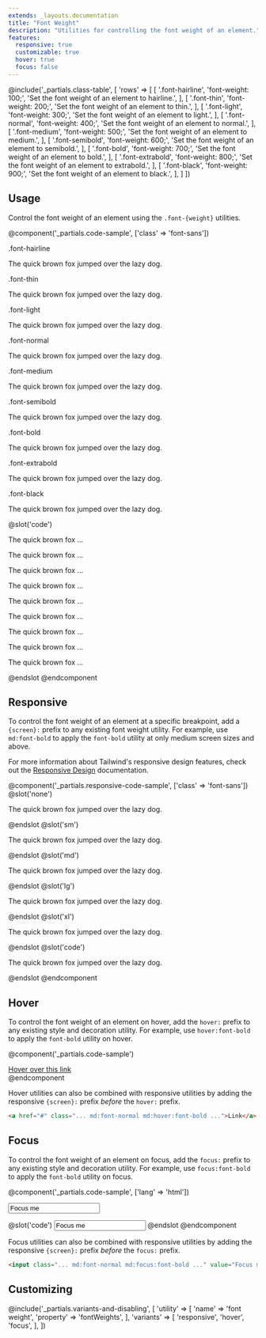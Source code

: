 ```yaml
---
extends: _layouts.documentation
title: "Font Weight"
description: "Utilities for controlling the font weight of an element."
features:
  responsive: true
  customizable: true
  hover: true
  focus: false
---
```


@include('_partials.class-table', [
  'rows' => [
    [
      '.font-hairline',
      'font-weight: 100;',
      'Set the font weight of an element to hairline.',
    ],
    [
      '.font-thin',
      'font-weight: 200;',
      'Set the font weight of an element to thin.',
    ],
    [
      '.font-light',
      'font-weight: 300;',
      'Set the font weight of an element to light.',
    ],
    [
      '.font-normal',
      'font-weight: 400;',
      'Set the font weight of an element to normal.',
    ],
    [
      '.font-medium',
      'font-weight: 500;',
      'Set the font weight of an element to medium.',
    ],
    [
      '.font-semibold',
      'font-weight: 600;',
      'Set the font weight of an element to semibold.',
    ],
    [
      '.font-bold',
      'font-weight: 700;',
      'Set the font weight of an element to bold.',
    ],
    [
      '.font-extrabold',
      'font-weight: 800;',
      'Set the font weight of an element to extrabold.',
    ],
    [
      '.font-black',
      'font-weight: 900;',
      'Set the font weight of an element to black.',
    ],
  ]
])

## Usage

Control the font weight of an element using the `.font-{weight}` utilities.

@component('_partials.code-sample', ['class' => 'font-sans'])
<div class="mb-6">
  <p class="text-sm text-gray-600">.font-hairline</p>
  <p class="font-hairline text-xl text-gray-800">The quick brown fox jumped over the lazy dog.</p>
</div>
<div class="mb-6">
  <p class="text-sm text-gray-600">.font-thin</p>
  <p class="font-thin text-xl text-gray-800">The quick brown fox jumped over the lazy dog.</p>
</div>
<div class="mb-6">
  <p class="text-sm text-gray-600">.font-light</p>
  <p class="font-light text-xl text-gray-800">The quick brown fox jumped over the lazy dog.</p>
</div>
<div class="mb-6">
  <p class="text-sm text-gray-600">.font-normal</p>
  <p class="font-normal text-xl text-gray-800">The quick brown fox jumped over the lazy dog.</p>
</div>
<div class="mb-6">
  <p class="text-sm text-gray-600">.font-medium</p>
  <p class="font-medium text-xl text-gray-800">The quick brown fox jumped over the lazy dog.</p>
</div>
<div class="mb-6">
  <p class="text-sm text-gray-600">.font-semibold</p>
  <p class="font-semibold text-xl text-gray-800">The quick brown fox jumped over the lazy dog.</p>
</div>
<div class="mb-6">
  <p class="text-sm text-gray-600">.font-bold</p>
  <p class="font-bold text-xl text-gray-800">The quick brown fox jumped over the lazy dog.</p>
</div>
<div class="mb-6">
  <p class="text-sm text-gray-600">.font-extrabold</p>
  <p class="font-extrabold text-xl text-gray-800">The quick brown fox jumped over the lazy dog.</p>
</div>
<div>
  <p class="text-sm text-gray-600">.font-black</p>
  <p class="font-black text-xl text-gray-800">The quick brown fox jumped over the lazy dog.</p>
</div>
@slot('code')
<p class="font-hairline ...">The quick brown fox ...</p>
<p class="font-thin ...">The quick brown fox ...</p>
<p class="font-light ...">The quick brown fox ...</p>
<p class="font-normal ...">The quick brown fox ...</p>
<p class="font-medium ...">The quick brown fox ...</p>
<p class="font-semibold ...">The quick brown fox ...</p>
<p class="font-bold ...">The quick brown fox ...</p>
<p class="font-extrabold ...">The quick brown fox ...</p>
<p class="font-black ...">The quick brown fox ...</p>
@endslot
@endcomponent

## Responsive

To control the font weight of an element at a specific breakpoint, add a `{screen}:` prefix to any existing font weight utility. For example, use `md:font-bold` to apply the `font-bold` utility at only medium screen sizes and above.

For more information about Tailwind's responsive design features, check out the [Responsive Design](/docs/responsive-design) documentation.

@component('_partials.responsive-code-sample', ['class' => 'font-sans'])
@slot('none')
<p class="font-normal text-lg text-gray-800">The quick brown fox jumped over the lazy dog.</p>
@endslot
@slot('sm')
<p class="font-bold text-lg text-gray-800">The quick brown fox jumped over the lazy dog.</p>
@endslot
@slot('md')
<p class="font-thin text-lg text-gray-800">The quick brown fox jumped over the lazy dog.</p>
@endslot
@slot('lg')
<p class="font-semibold text-lg text-gray-800">The quick brown fox jumped over the lazy dog.</p>
@endslot
@slot('xl')
<p class="font-black text-lg text-gray-800">The quick brown fox jumped over the lazy dog.</p>
@endslot
@slot('code')
<p class="none:font-normal sm:font-bold md:font-thin lg:font-semibold xl:font-black ...">The quick brown fox jumped over the lazy dog.</p>
@endslot
@endcomponent

## Hover

To control the font weight of an element on hover, add the `hover:` prefix to any existing style and decoration utility. For example, use `hover:font-bold` to apply the `font-bold` utility on hover.

@component('_partials.code-sample')
<div class="text-center text-blue-700">
  <a href="#" class="font-normal hover:font-bold">Hover over this link</a>
</div>
@endcomponent

Hover utilities can also be combined with responsive utilities by adding the responsive `{screen}:` prefix *before* the `hover:` prefix.

```html
<a href="#" class="... md:font-normal md:hover:font-bold ...">Link</a>
```

## Focus

To control the font weight of an element on focus, add the `focus:` prefix to any existing style and decoration utility. For example, use `focus:font-bold` to apply the `font-bold` utility on focus.

@component('_partials.code-sample', ['lang' => 'html'])
<div class="max-w-xs w-full mx-auto">
  <input class="bg-white font-normal focus:font-bold focus:shadow-outline text-gray-900 appearance-none inline-block w-full text-gray-900 border rounded py-3 px-4 focus:outline-none" value="Focus me" placeholder="Focus me">
</div>

@slot('code')
<input class="font-normal focus:font-bold ..." value="Focus me">
@endslot
@endcomponent

Focus utilities can also be combined with responsive utilities by adding the responsive `{screen}:` prefix *before* the `focus:` prefix.

```html
<input class="... md:font-normal md:focus:font-bold ..." value="Focus me">
```

## Customizing

@include('_partials.variants-and-disabling', [
    'utility' => [
        'name' => 'font weight',
        'property' => 'fontWeights',
    ],
    'variants' => [
        'responsive',
        'hover',
        'focus',
    ],
])
